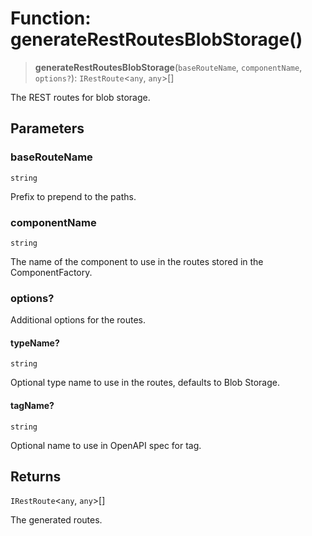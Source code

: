 # Function: generateRestRoutesBlobStorage()

> **generateRestRoutesBlobStorage**(`baseRouteName`, `componentName`, `options?`): `IRestRoute`\<`any`, `any`\>[]

The REST routes for blob storage.

## Parameters

### baseRouteName

`string`

Prefix to prepend to the paths.

### componentName

`string`

The name of the component to use in the routes stored in the ComponentFactory.

### options?

Additional options for the routes.

#### typeName?

`string`

Optional type name to use in the routes, defaults to Blob Storage.

#### tagName?

`string`

Optional name to use in OpenAPI spec for tag.

## Returns

`IRestRoute`\<`any`, `any`\>[]

The generated routes.
